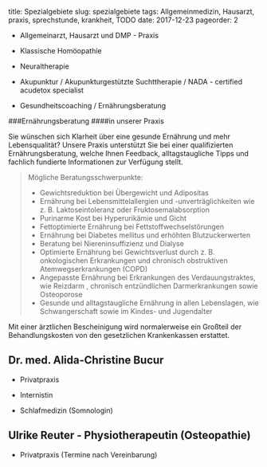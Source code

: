 title: Spezialgebiete
slug: spezialgebiete
tags: Allgemeinmedizin, Hausarzt, praxis, sprechstunde, krankheit, TODO 
date: 2017-12-23
pageorder: 2 



- Allgemeinarzt, Hausarzt und DMP - Praxis

- Klassische Homöopathie 

- Neuraltherapie

- Akupunktur / Akupunkturgestützte Suchttherapie / NADA - certified acudetox specialist

- Gesundheitscoaching / Ernährungsberatung


###Ernährungsberatung
####in unserer Praxis

Sie wünschen sich Klarheit über eine gesunde Ernährung und mehr Lebensqualität? Unsere
Praxis unterstützt Sie bei einer qualifizierten Ernährungsberatung, welche Ihnen Feedback,
alltagstaugliche Tipps und fachlich fundierte Informationen zur Verfügung stellt.
<blockquote>
Mögliche Beratungsschwerpunkte:

- Gewichtsreduktion bei Übergewicht und Adipositas 
- Ernährung bei Lebensmittelallergien und -unverträglichkeiten wie z. B. Laktoseintoleranz oder Fruktosemalabsorption
- Purinarme Kost bei Hyperurikämie und Gicht 
- Fettoptimierte Ernährung bei Fettstoffwechselstörungen 
- Ernährung bei Diabetes mellitus und erhöhten Blutzuckerwerten 
- Beratung bei Niereninsuffizienz und Dialyse 
- Optimierte Ernährung bei Gewichtsverlust durch z. B. onkologischen Erkrankungen und chronisch obstruktiven Atemwegserkrankungen (COPD) 
- Angepasste Ernährung bei Erkrankungen des Verdauungstraktes, wie Reizdarm , chronisch entzündlichen Darmerkrankungen sowie  Osteoporose 
- Gesunde und alltagstaugliche Ernährung in allen Lebenslagen, wie Schwangerschaft sowie im Kindes- und Jugendalter

</blockquote>

Mit einer ärztlichen Bescheinigung wird normalerweise ein Großteil der Behandlungskosten von den gesetzlichen Krankenkassen erstattet.

Dr. med. Alida-Christine Bucur
------------------------------ 

- Privatpraxis

- Internistin

- Schlafmedizin (Somnologin)

Ulrike Reuter - Physiotherapeutin (Osteopathie) 
------------------------------------------------
- Privatpraxis (Termine nach Vereinbarung)
